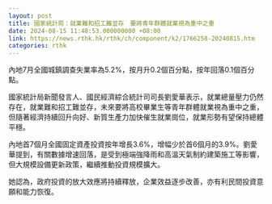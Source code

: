 ```yaml
---
layout: post
title: 國家統計局：就業難和招工難並存　要將青年群體就業視為重中之重
date: 2024-08-15 11:48:53.000000000 +08:00
link: https://news.rthk.hk/rthk/ch/component/k2/1766258-20240815.htm
categories: rthk
---
```


內地7月全國城鎮調查失業率為5.2%，按月升0.2個百分點，按年回落0.1個百分點。

國家統計局新聞發言人、國民經濟綜合統計司司長劉愛華表示，就業總量壓力仍然存在，就業難和招工難並存，未來要將高校畢業生等青年群體就業視為重中之重，但隨著經濟持續回升向好、新質生產力加快催生就業崗位，就業形勢有望保持總體平穩。

內地首7個月全國固定資產投資按年增長3.6%，增幅少於首6個月的3.9%。劉愛華提到，有關數據增速回落，是受到極端強降雨和高溫天氣制約建築施工等影響，但大規模設備更新政策，繼續推動投資規模擴大。

她認為，政府投資的放大效應將持續釋放，企業效益逐步改善，亦有利民間投資意願和能力恢復。
